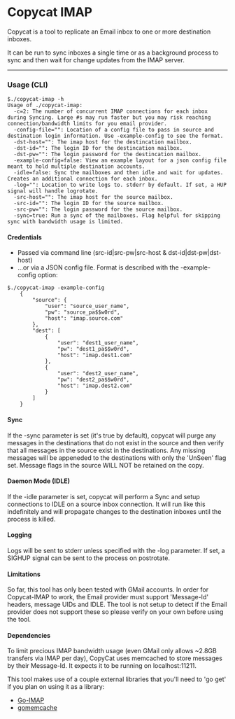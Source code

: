# Copycat IMAP

Copycat is a tool to replicate an Email inbox to one or more destination inboxes.

It can be run to sync inboxes a single time or as a background process to sync and then wait for change updates from the IMAP server.

-------

### Usage (CLI)
```shell
$./copycat-imap -h
Usage of ./copycat-imap:
  -c=2: The number of concurrent IMAP connections for each inbox during Syncing. Large #s may run faster but you may risk reaching connection/bandwidth limits for you email provider.
  -config-file="": Location of a config file to pass in source and destination login information. Use -example-config to see the format.
  -dst-host="": The imap host for the destincation mailbox.
  -dst-id="": The login ID for the destincation mailbox.
  -dst-pw="": The login password for the destincation mailbox.
  -example-config=false: View an example layout for a json config file meant to hold multiple destination accounts.
  -idle=false: Sync the mailboxes and then idle and wait for updates. Creates an additional connection for each inbox.
  -log="": Location to write logs to. stderr by default. If set, a HUP signal will handle logrotate.
  -src-host="": The imap host for the source mailbox.
  -src-id="": The login ID for the source mailbox.
  -src-pw="": The login password for the source mailbox.
  -sync=true: Run a sync of the mailboxes. Flag helpful for skipping sync with bandwidth usage is limited.
```

#### Credentials
* Passed via command line (src-id|src-pw|src-host & dst-id|dst-pw|dst-host)
* ...or via a JSON config file. Format is described with the -example-config option:

```shell
$./copycat-imap -example-config
	{
	    "source": {
	        "user": "source_user_name",
	        "pw": "source_pa$$w0rd",
	        "host": "imap.source.com"
	    },
	    "dest": [
	        {
	            "user": "dest1_user_name",
	            "pw": "dest1_pa$$w0rd",
	            "host": "imap.dest1.com"
	        },
	        {
	            "user": "dest2_user_name",
	            "pw": "dest2_pa$$w0rd",
	            "host": "imap.dest2.com"
	        }
	    ]
	}
```

#### Sync
If the -sync parameter is set (it's true by default), copycat will purge any messages in the destinations that do not exist in the source and then verify that all messages in the source exist in the destinations. Any missing messages will be appeneded to the destinations with only the 'UnSeen' flag set. Message flags in the source WILL NOT be retained on the copy.

#### Daemon Mode (IDLE)
If the -idle parameter is set, copycat will perform a Sync and setup connections to IDLE on a source inbox connection. It will run like this indefinitely and will propagate changes to the destination inboxes until the process is killed.

#### Logging
Logs will be sent to stderr unless specified with the -log parameter. If set, a SIGHUP signal can be sent to the process on postrotate.

#### Limitations
So far, this tool has only been tested with GMail accounts. In order for Copycat-IMAP to work, the Email provider must support 'Message-Id' headers, message UIDs and IDLE. The tool is not setup to detect if the Email provider does not support these so please verify on your own before using the tool. 

#### Dependencies
To limit precious IMAP bandwidth usage (even GMail only allows ~2.8GB transfers via IMAP per day), CopyCat uses memcached to store messages by their Message-Id. It expects it to be running on localhost:11211.

This tool makes use of a couple external libraries that you'll need to 'go get' if you plan on using it as a library:

* [Go-IMAP](https://code.google.com/p/go-imap/)
* [gomemcache](https://github.com/bradfitz/gomemcache)
    
    